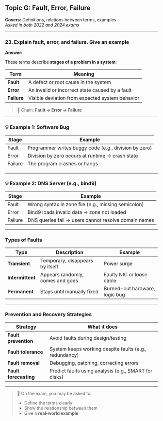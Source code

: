 ## Topic G: Fault, Error, Failure

**Covers:** Definitions, relations between terms, examples  
_Asked in both 2022 and 2024 exams_

---

### 23. Explain fault, error, and failure. Give an example

**Answer:**

These terms describe **stages of a problem in a system**:

| Term       | Meaning                                                   |
|------------|-----------------------------------------------------------|
| **Fault**  | A defect or root cause in the system                      |
| **Error**  | An invalid or incorrect state caused by a fault           |
| **Failure**| Visible deviation from expected system behavior           |

> 📌 Chain: **Fault → Error → Failure**

---

### 💡 Example 1: Software Bug

| Stage     | Example                                           |
|-----------|---------------------------------------------------|
| Fault     | Programmer writes buggy code (e.g., division by zero) |
| Error     | Division by zero occurs at runtime → crash state  |
| Failure   | The program crashes or hangs                      |

---

### 💡 Example 2: DNS Server (e.g., bind9)

| Stage     | Example                                                      |
|-----------|---------------------------------------------------------------|
| Fault     | Wrong syntax in zone file (e.g., missing semicolon)          |
| Error     | Bind9 loads invalid data → zone not loaded                    |
| Failure   | DNS queries fail → users cannot resolve domain names          |

---

### Types of Faults

| Type          | Description                           | Example                          |
|---------------|---------------------------------------|----------------------------------|
| **Transient** | Temporary, disappears by itself       | Power surge                      |
| **Intermittent** | Appears randomly, comes and goes   | Faulty NIC or loose cable        |
| **Permanent** | Stays until manually fixed            | Burned-out hardware, logic bug   |

---

### Prevention and Recovery Strategies

| Strategy             | What it does                                                  |
|----------------------|---------------------------------------------------------------|
| **Fault prevention** | Avoid faults during design/testing                            |
| **Fault tolerance**  | System keeps working despite faults (e.g., redundancy)        |
| **Fault removal**    | Debugging, patching, correcting errors                         |
| **Fault forecasting**| Predict faults using analysis (e.g., SMART for disks)         |

---

> 📌 On the exam, you may be asked to:  
> - Define the terms clearly  
> - Show the relationship between them  
> - Give a **real-world example**
```


